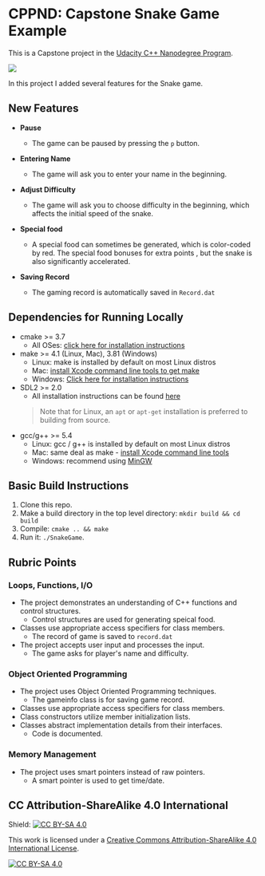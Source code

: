# CPPND: Capstone Snake Game Example

This is a Capstone project in the [Udacity C++ Nanodegree Program](https://www.udacity.com/course/c-plus-plus-nanodegree--nd213). 

<img src="snake_game.gif"/>

In this project I added several features for the Snake game.

## New Features
* **Pause**
  * The game can be paused by pressing the `p` button.

* **Entering Name**
  * The game will ask you to enter your name in the beginning.

* **Adjust Difficulty**
  * The game will ask you to choose difficulty in the beginning, which affects the initial speed of the snake.

* **Special food**
  * A special food can sometimes be generated, which is color-coded by red. The special food bonuses for extra points
    , but the snake is also significantly accelerated.

* **Saving Record**
  * The gaming record is automatically saved in `Record.dat`


## Dependencies for Running Locally
* cmake >= 3.7
  * All OSes: [click here for installation instructions](https://cmake.org/install/)
* make >= 4.1 (Linux, Mac), 3.81 (Windows)
  * Linux: make is installed by default on most Linux distros
  * Mac: [install Xcode command line tools to get make](https://developer.apple.com/xcode/features/)
  * Windows: [Click here for installation instructions](http://gnuwin32.sourceforge.net/packages/make.htm)
* SDL2 >= 2.0
  * All installation instructions can be found [here](https://wiki.libsdl.org/Installation)
  >Note that for Linux, an `apt` or `apt-get` installation is preferred to building from source. 
* gcc/g++ >= 5.4
  * Linux: gcc / g++ is installed by default on most Linux distros
  * Mac: same deal as make - [install Xcode command line tools](https://developer.apple.com/xcode/features/)
  * Windows: recommend using [MinGW](http://www.mingw.org/)

## Basic Build Instructions

1. Clone this repo.
2. Make a build directory in the top level directory: `mkdir build && cd build`
3. Compile: `cmake .. && make`
4. Run it: `./SnakeGame`.

## Rubric Points
### Loops, Functions, I/O
  * The project demonstrates an understanding of C++ functions and control structures.
    * Control structures are used for generating speical food. 
  * Classes use appropriate access specifiers for class members.
    * The record of game is saved to `record.dat` 
  * The project accepts user input and processes the input.
    * The game asks for player's name and difficulty.
### Object Oriented Programming
  * The project uses Object Oriented Programming techniques.
    * The gameinfo class is for saving game record.
  * Classes use appropriate access specifiers for class members.
  * Class constructors utilize member initialization lists.
  * Classes abstract implementation details from their interfaces.
    * Code is documented.
### Memory Management
  * The project uses smart pointers instead of raw pointers.
    * A smart pointer is used to get time/date. 


## CC Attribution-ShareAlike 4.0 International


Shield: [![CC BY-SA 4.0][cc-by-sa-shield]][cc-by-sa]

This work is licensed under a
[Creative Commons Attribution-ShareAlike 4.0 International License][cc-by-sa].

[![CC BY-SA 4.0][cc-by-sa-image]][cc-by-sa]

[cc-by-sa]: http://creativecommons.org/licenses/by-sa/4.0/
[cc-by-sa-image]: https://licensebuttons.net/l/by-sa/4.0/88x31.png
[cc-by-sa-shield]: https://img.shields.io/badge/License-CC%20BY--SA%204.0-lightgrey.svg
